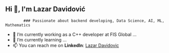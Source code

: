 ## Hi 👋, I'm Lazar Davidović
            ### Passionate about backend developing, Data Science, AI, ML, Mathematics
- 🔭 I’m currently working as a C++ developer at FIS Global        ...
- 🌱 I’m currently learning ...
- 📫 You can reach me on **LinkedIn**: [Lazar Davidovic](https://www.linkedin.com/in/lazar-davidovi%C4%87-831887233/)


